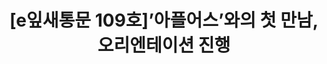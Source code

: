 ---
href: 'https://stibee.com/api/v1.0/emails/share/vWb573vQQ1ADWp0jke4lBgWSC-DYZw=='
title: '[e잎새통문 109호]’아플어스’와의 첫 만남, 오리엔테이션 진행'
img: '/_assets/109.jpg'
---